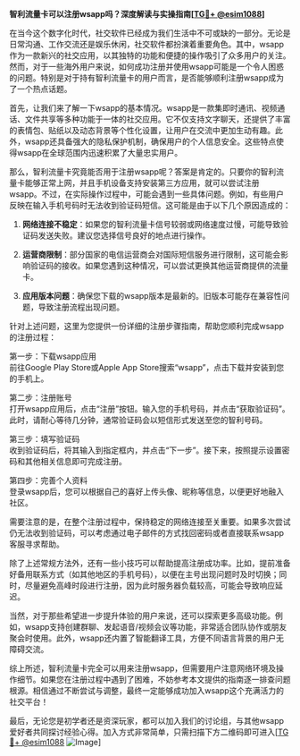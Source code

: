 **智利流量卡可以注册wsapp吗？深度解读与实操指南[[TG💪+ @esim1088](https://t.me/s/esim1088)]**

在当今这个数字化时代，社交软件已经成为我们生活中不可或缺的一部分。无论是日常沟通、工作交流还是娱乐休闲，社交软件都扮演着重要角色。其中，wsapp作为一款新兴的社交应用，以其独特的功能和便捷的操作吸引了众多用户的关注。然而，对于一些海外用户来说，如何成功注册并使用wsapp可能是一个令人困惑的问题。特别是对于持有智利流量卡的用户而言，是否能够顺利注册wsapp成为了一个热点话题。

首先，让我们来了解一下wsapp的基本情况。wsapp是一款集即时通讯、视频通话、文件共享等多种功能于一体的社交应用。它不仅支持文字聊天，还提供了丰富的表情包、贴纸以及动态背景等个性化设置，让用户在交流中更加生动有趣。此外，wsapp还具备强大的隐私保护机制，确保用户的个人信息安全。这些特点使得wsapp在全球范围内迅速积累了大量忠实用户。

那么，智利流量卡究竟能否用于注册wsapp呢？答案是肯定的。只要你的智利流量卡能够正常上网，并且手机设备支持安装第三方应用，就可以尝试注册wsapp。不过，在实际操作过程中，可能会遇到一些具体问题。例如，有些用户反映在输入手机号码时无法收到验证码短信。这可能是由于以下几个原因造成的：

1. **网络连接不稳定**：如果您的智利流量卡信号较弱或网络速度过慢，可能导致验证码发送失败。建议您选择信号良好的地点进行操作。
   
2. **运营商限制**：部分国家的电信运营商会对国际短信服务进行限制，这可能会影响验证码的接收。如果您遇到这种情况，可以尝试更换其他运营商提供的流量卡。

3. **应用版本问题**：确保您下载的wsapp版本是最新的。旧版本可能存在兼容性问题，导致注册流程出现问题。

针对上述问题，这里为您提供一份详细的注册步骤指南，帮助您顺利完成wsapp的注册过程：

第一步：下载wsapp应用  
前往Google Play Store或Apple App Store搜索“wsapp”，点击下载并安装到您的手机上。

第二步：注册账号  
打开wsapp应用后，点击“注册”按钮。输入您的手机号码，并点击“获取验证码”。此时，请耐心等待几分钟，通常验证码会以短信形式发送至您的智利号码。

第三步：填写验证码  
收到验证码后，将其输入到指定框内，并点击“下一步”。接下来，按照提示设置密码和其他相关信息即可完成注册。

第四步：完善个人资料  
登录wsapp后，您可以根据自己的喜好上传头像、昵称等信息，以便更好地融入社区。

需要注意的是，在整个注册过程中，保持稳定的网络连接至关重要。如果多次尝试仍无法收到验证码，可以考虑通过电子邮件的方式找回密码或者直接联系wsapp客服寻求帮助。

除了上述常规方法外，还有一些小技巧可以帮助提高注册成功率。比如，提前准备好备用联系方式（如其他地区的手机号码），以便在主号出现问题时及时切换；同时，尽量避免高峰时段进行注册，因为此时服务器负载较高，可能会导致响应延迟。

当然，对于那些希望进一步提升体验的用户来说，还可以探索更多高级功能。例如，wsapp支持创建群聊、发起语音/视频会议等功能，非常适合团队协作或朋友聚会时使用。此外，wsapp还内置了智能翻译工具，方便不同语言背景的用户无障碍交流。

综上所述，智利流量卡完全可以用来注册wsapp，但需要用户注意网络环境及操作细节。如果您在注册过程中遇到了困难，不妨参考本文提供的指南逐一排查问题根源。相信通过不断尝试与调整，最终一定能够成功加入wsapp这个充满活力的社交平台！

最后，无论您是初学者还是资深玩家，都可以加入我们的讨论组，与其他wsapp爱好者共同探讨经验心得。加入方式非常简单，只需扫描下方二维码即可进入[[TG💪+ @esim1088](https://t.me/s/esim1088) ![Image](https://i.postimg.cc/4NQfJmqS/Snipaste-2025-05-13-00-14-12.png)]